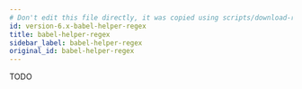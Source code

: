 ```yaml
---
# Don't edit this file directly, it was copied using scripts/download-readmes.js: 
id: version-6.x-babel-helper-regex
title: babel-helper-regex
sidebar_label: babel-helper-regex
original_id: babel-helper-regex
---
```


TODO

